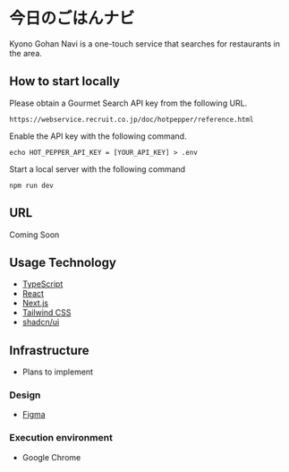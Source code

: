 # 今日のごはんナビ

Kyono Gohan Navi is a one-touch service that searches for restaurants in the area.

## How to start locally

Please obtain a Gourmet Search API key from the following URL.

```https://webservice.recruit.co.jp/doc/hotpepper/reference.html```

Enable the API key with the following command.

```echo HOT_PEPPER_API_KEY = [YOUR_API_KEY] > .env```

Start a local server with the following command

```npm run dev```

## URL

Coming Soon

## Usage Technology

- [TypeScript](https://www.typescriptlang.org/)
- [React](https://react.dev/)
- [Next.js](https://nextjs.org/)
- [Tailwind CSS](https://tailwindcss.com/)
- [shadcn/ui](https://ui.shadcn.com)

## Infrastructure

- Plans to implement

### Design

- [Figma](https://www.figma.com/)

### Execution environment

- Google Chrome

